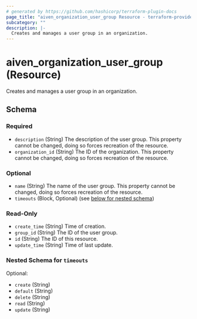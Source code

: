```yaml
---
# generated by https://github.com/hashicorp/terraform-plugin-docs
page_title: "aiven_organization_user_group Resource - terraform-provider-aiven"
subcategory: ""
description: |-
  Creates and manages a user group in an organization.
---
```


# aiven_organization_user_group (Resource)

Creates and manages a user group in an organization.



<!-- schema generated by tfplugindocs -->
## Schema

### Required

- `description` (String) The description of the user group. This property cannot be changed, doing so forces recreation of the resource.
- `organization_id` (String) The ID of the organization. This property cannot be changed, doing so forces recreation of the resource.

### Optional

- `name` (String) The name of the user group. This property cannot be changed, doing so forces recreation of the resource.
- `timeouts` (Block, Optional) (see [below for nested schema](#nestedblock--timeouts))

### Read-Only

- `create_time` (String) Time of creation.
- `group_id` (String) The ID of the user group.
- `id` (String) The ID of this resource.
- `update_time` (String) Time of last update.

<a id="nestedblock--timeouts"></a>
### Nested Schema for `timeouts`

Optional:

- `create` (String)
- `default` (String)
- `delete` (String)
- `read` (String)
- `update` (String)
